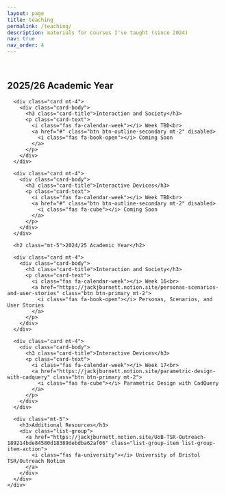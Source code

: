 ```yaml
---
layout: page
title: teaching
permalink: /teaching/
description: materials for courses I've taught (since 2024)
nav: true
nav_order: 4
---
```


<div class="teaching">
  <div class="row">
    <div class="col-sm-12 col-md-8">
      <h2>2025/26 Academic Year</h2>
      
      <div class="card mt-4">
        <div class="card-body">
          <h3 class="card-title">Interaction and Society</h3>
          <p class="card-text">
            <i class="fas fa-calendar-week"></i> Week TBD<br>
            <a href="#" class="btn btn-outline-secondary mt-2" disabled>
              <i class="fas fa-book-open"></i> Coming Soon
            </a>
          </p>
        </div>
      </div>

      <div class="card mt-4">
        <div class="card-body">
          <h3 class="card-title">Interactive Devices</h3>
          <p class="card-text">
            <i class="fas fa-calendar-week"></i> Week TBD<br>
            <a href="#" class="btn btn-outline-secondary mt-2" disabled>
              <i class="fas fa-cube"></i> Coming Soon
            </a>
          </p>
        </div>
      </div>

      <h2 class="mt-5">2024/25 Academic Year</h2>

      <div class="card mt-4">
        <div class="card-body">
          <h3 class="card-title">Interaction and Society</h3>
          <p class="card-text">
            <i class="fas fa-calendar-week"></i> Week 16<br>
            <a href="https://jackjburnett.notion.site/personas-scenarios-and-user-stories" class="btn btn-primary mt-2">
              <i class="fas fa-book-open"></i> Personas, Scenarios, and User Stories
            </a>
          </p>
        </div>
      </div>

      <div class="card mt-4">
        <div class="card-body">
          <h3 class="card-title">Interactive Devices</h3>
          <p class="card-text">
            <i class="fas fa-calendar-week"></i> Week 17<br>
            <a href="https://jackjburnett.notion.site/parametric-design-with-cadquery" class="btn btn-primary mt-2">
              <i class="fas fa-cube"></i> Parametric Design with CadQuery
            </a>
          </p>
        </div>
      </div>

      <div class="mt-5">
        <h3>Additional Resources</h3>
        <div class="list-group">
          <a href="https://jackjburnett.notion.site/UoB-TSR-Outreach-189214bde84580d18389debdba62af06" class="list-group-item list-group-item-action">
            <i class="fas fa-university"></i> University of Bristol TSR/Outreach Notion
          </a>
        </div>
      </div>
    </div>

  </div>
</div>

<style>
.teaching {
  padding: 1rem 0;
}

.card {
  border: 1px solid #e9ecef;
  border-radius: 0.5rem;
  transition: transform 0.2s ease-in-out, box-shadow 0.2s ease-in-out;
}

.card:hover {
  transform: translateY(-2px);
  box-shadow: 0 4px 15px rgba(0, 0, 0, 0.1);
}

.card-title {
  color: #2c3e50;
  margin-bottom: 1rem;
}

.btn-primary {
  background-color: #3498db;
  border: none;
  padding: 0.5rem 1rem;
  border-radius: 0.3rem;
  text-decoration: none;
  display: inline-block;
  margin-top: 0.5rem;
  transition: all 0.2s ease-in-out;
}

.btn-primary:hover {
  background-color: #2980b9;
  transform: translateY(-1px);
}

.btn-outline-secondary {
  background-color: transparent;
  border: 1px solid #6c757d;
  color: #6c757d;
  padding: 0.5rem 1rem;
  border-radius: 0.3rem;
  text-decoration: none;
  display: inline-block;
  margin-top: 0.5rem;
  cursor: not-allowed;
  opacity: 0.7;
}

.list-group-item {
  border-left: none;
  border-right: none;
  padding: 1rem 1.25rem;
  color: #2c3e50;
  text-decoration: none;
  transition: all 0.2s ease-in-out;
}

.list-group-item:hover {
  background-color: #f8f9fa;
  color: #3498db;
}

.fas {
  margin-right: 0.5rem;
  width: 1.2em;
  text-align: center;
}
</style>
